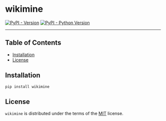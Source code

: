 # wikimine

[![PyPI - Version](https://img.shields.io/pypi/v/wikimine.svg)](https://pypi.org/project/wikimine)
[![PyPI - Python Version](https://img.shields.io/pypi/pyversions/wikimine.svg)](https://pypi.org/project/wikimine)

-----

## Table of Contents

- [Installation](#installation)
- [License](#license)

## Installation

```console
pip install wikimine
```

## License

`wikimine` is distributed under the terms of the [MIT](https://spdx.org/licenses/MIT.html) license.

